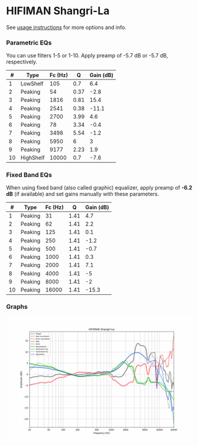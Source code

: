 # HIFIMAN Shangri-La
See [usage instructions](https://github.com/jaakkopasanen/AutoEq#usage) for more options and info.

### Parametric EQs
You can use filters 1-5 or 1-10. Apply preamp of -5.7 dB or -5.7 dB, respectively.

|   # | Type      |   Fc (Hz) |    Q |   Gain (dB) |
|-----|-----------|-----------|------|-------------|
|   1 | LowShelf  |       105 | 0.7  |         6.4 |
|   2 | Peaking   |        54 | 0.37 |        -2.8 |
|   3 | Peaking   |      1816 | 0.81 |        15.4 |
|   4 | Peaking   |      2541 | 0.38 |       -11.1 |
|   5 | Peaking   |      2700 | 3.99 |         4.6 |
|   6 | Peaking   |        78 | 3.34 |        -0.4 |
|   7 | Peaking   |      3498 | 5.54 |        -1.2 |
|   8 | Peaking   |      5950 | 6    |         3   |
|   9 | Peaking   |      9177 | 2.23 |         1.9 |
|  10 | HighShelf |     10000 | 0.7  |        -7.6 |

### Fixed Band EQs
When using fixed band (also called graphic) equalizer, apply preamp of **-6.2 dB** (if available) and set gains manually with these parameters.

|   # | Type    |   Fc (Hz) |    Q |   Gain (dB) |
|-----|---------|-----------|------|-------------|
|   1 | Peaking |        31 | 1.41 |         4.7 |
|   2 | Peaking |        62 | 1.41 |         2.2 |
|   3 | Peaking |       125 | 1.41 |         0.1 |
|   4 | Peaking |       250 | 1.41 |        -1.2 |
|   5 | Peaking |       500 | 1.41 |        -0.7 |
|   6 | Peaking |      1000 | 1.41 |         0.3 |
|   7 | Peaking |      2000 | 1.41 |         7.1 |
|   8 | Peaking |      4000 | 1.41 |        -5   |
|   9 | Peaking |      8000 | 1.41 |        -2   |
|  10 | Peaking |     16000 | 1.41 |       -15.3 |

### Graphs
![](./HIFIMAN%20Shangri-La.png)
